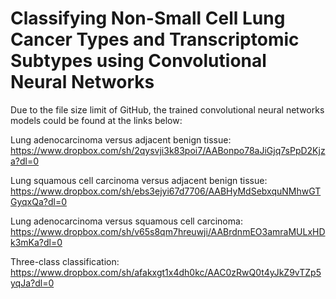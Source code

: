 # Classifying Non-Small Cell Lung Cancer Types and Transcriptomic Subtypes using Convolutional Neural Networks
Due to the file size limit of GitHub, the trained convolutional neural networks models could be found at the links below:

Lung adenocarcinoma versus adjacent benign tissue: https://www.dropbox.com/sh/2qysvji3k83poi7/AABonpo78aJiGjq7sPpD2Kjza?dl=0

Lung squamous cell carcinoma versus adjacent benign tissue: https://www.dropbox.com/sh/ebs3ejyi67d7706/AABHyMdSebxquNMhwGTGyqxQa?dl=0

Lung adenocarcinoma versus squamous cell carcinoma: https://www.dropbox.com/sh/v65s8qm7hreuwji/AABrdnmEO3amraMULxHDk3mKa?dl=0

Three-class classification: https://www.dropbox.com/sh/afakxgt1x4dh0kc/AAC0zRwQ0t4yJkZ9vTZp5yqJa?dl=0
